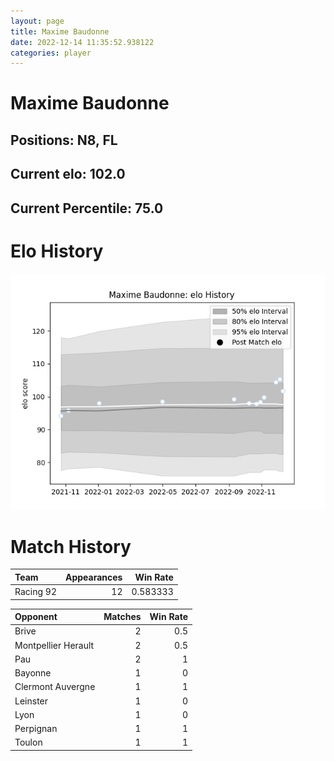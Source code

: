 ```yaml
---  
layout: page  
title: Maxime Baudonne  
date: 2022-12-14 11:35:52.938122  
categories: player  
---
```

# Maxime Baudonne

## Positions: N8, FL

## Current elo: 102.0

## Current Percentile: 75.0

# Elo History


![elo history](history_MaximeBaudonne.png)
# Match History


| Team      |   Appearances |   Win Rate |
|:----------|--------------:|-----------:|
| Racing 92 |            12 |   0.583333 |

| Opponent            |   Matches |   Win Rate |
|:--------------------|----------:|-----------:|
| Brive               |         2 |        0.5 |
| Montpellier Herault |         2 |        0.5 |
| Pau                 |         2 |        1   |
| Bayonne             |         1 |        0   |
| Clermont Auvergne   |         1 |        1   |
| Leinster            |         1 |        0   |
| Lyon                |         1 |        0   |
| Perpignan           |         1 |        1   |
| Toulon              |         1 |        1   |
